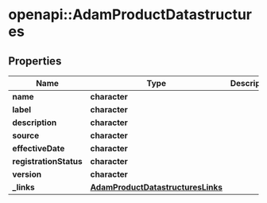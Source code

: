 # openapi::AdamProductDatastructures


## Properties
Name | Type | Description | Notes
------------ | ------------- | ------------- | -------------
**name** | **character** |  | [optional] 
**label** | **character** |  | [optional] 
**description** | **character** |  | [optional] 
**source** | **character** |  | [optional] 
**effectiveDate** | **character** |  | [optional] 
**registrationStatus** | **character** |  | [optional] 
**version** | **character** |  | [optional] 
**_links** | [**AdamProductDatastructuresLinks**](AdamProductDatastructuresLinks.md) |  | [optional] 


